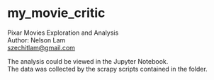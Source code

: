 # my_movie_critic
Pixar Movies Exploration and Analysis <br>
Author: Nelson Lam <br>
szechitlam@gmail.com <br>

The analysis could be viewed in the Jupyter Notebook. <br>
The data was collected by the scrapy scripts contained in the folder.
